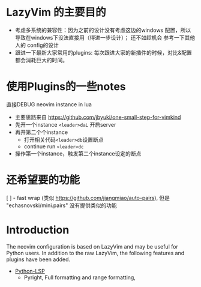 # LazyVim 的主要目的
- 考虑多系统的兼容性：因为之前的设计没有考虑这边的windows 配置，所以导致在windows下没法直接用（得进一步设计）；  还不如趁机会 参考一下其他人的 config的设计
- 跟进一下最新大家常用的plugins:   每次跟进大家的新插件的时候，对比&配置都会消耗巨大的时间。


# 使用Plugins的一些notes

直接DEBUG neovim instance in lua
- 主要思路来自 https://github.com/jbyuki/one-small-step-for-vimkind
- 先开一个instance `<leader>daL` 开启server
- 再开第二个个instance
  - 打开相关代码`<leader>db`设置断点 
  - continue run `<leader>dc`
- 操作第一个instance，触发第二个instance设定的断点

# 还希望要的功能
[ ] - fast wrap (类似 https://github.com/jiangmiao/auto-pairs), 但是 "echasnovski/mini.pairs" 没有提供类似的功能



# Introduction
The neovim configuration is based on LazyVim and may be useful for Python users. In addition to the raw LazyVim, the following features and plugins have been added.


- [Python-LSP](lua/plugins/nvim-lspconfig.lua)
  - Pyright, Full formatting and range formatting,
